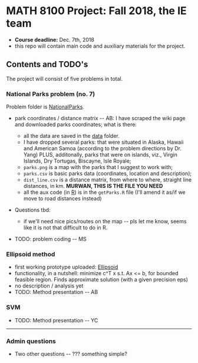 # MATH 8100 Project: Fall 2018, the IE team
- **Course deadline:** Dec. 7th, 2018
- this repo will contain main code and auxiliary materials for the project.

## Contents and TODO's

The project will consist of five problems in total.

### National Parks problem (no. 7)
Problem folder is [NationalParks](./NationalParks/).
- park coordinates / distance matrix -- AB: I have scraped the wiki page and downloaded parks coordinates; what is there:
	+ all the data are saved in the [data](./NationalParks/data) folder.
	+ I have dropped several parks: that were situated in Alaska, Hawaii and American Samoa (according to the problem directions by Dr. Yang) PLUS, additonally, parks that were on islands, viz., Virgin Islands, Dry Tortugas, Biscayne, Isle Royale;
	+ `parks.png` is a map with the parks that I suggest to work with;
	+ `parks.csv` is basic parks data (coordinates, location and description);
	+ `dist_line.csv` is a distance matrix, from where to where, straight line distances, in km. **MURWAN, THIS IS THE FILE YOU NEED** 
	+ all the aux code (in [R](https://www.r-project.org/)) is in the `getParks.R` file (I'll amend it as/if we move to road distances instead) 
- Questions tbd:
	+ if we'll need nice pics/routes on the map -- pls let me know, seems like it is not that difficult to do in R.

- TODO: problem coding -- MS

### Ellipsoid method
- first working prototype uploaded: [Ellipsoid](./Ellipsoid/) 
- functionality, in a nutshell: minimize c^T x s.t. Ax <= b, for bounded feasible region. Finds approximate solution (with a given precision eps)
- no description / analysis yet
- TODO: Method presentation -- AB

### SVM
- TODO: Method presentation -- YC

--------

### Admin questions
- Two other questions -- ??? something simple?
